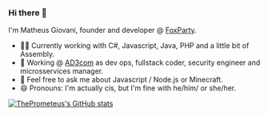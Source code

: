 ### Hi there 👋

I'm Matheus Giovani, founder and developer @ [FoxParty](https://github.com/FoxParty).

- 👨‍💻 Currently working with C#, Javascript, Java, PHP and a little bit of Assembly. 
- 🔭 Working @ [AD3com](https://ad3com.com.br) as dev ops, fullstack coder, security engineer and microsservices manager.
- 💬 Feel free to ask me about Javascript / Node.js or Minecraft.
- 😄 Pronouns: I'm actually cis, but I'm fine with he/him/ or she/her.

[![ThePrometeus's GitHub stats](https://github-readme-stats.vercel.app/api?username=theprometeus)](https://github.com/anuraghazra/github-readme-stats)
